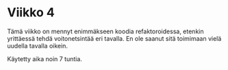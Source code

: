 # Viikko 4

Tämä viikko on mennyt enimmäkseen koodia refaktoroidessa, etenkin yrittäessä tehdä voitonetsintää eri tavalla. En ole saanut sitä toimimaan vielä uudella tavalla oikein. 

Käytetty aika noin 7 tuntia.